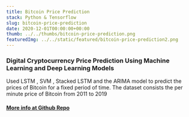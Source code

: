 ```yaml
---
title: Bitcoin Price Prediction
stack: Python & Tensorflow
slug: bitcoin-price-prediction
date: 2020-12-01T00:00:00+00:00
thumb: ../../thumbs/bitcoin-price-prediction.png
featuredImg: ../../static/featured/bitcoin-price-prediction2.png
---
```


### Digital Cryptocurrency Price Prediction Using Machine Learning and Deep Learning Models

Used LSTM , SVM , Stacked LSTM and the ARIMA model to predict the prices of Bitcoin for a fixed period of time. The dataset consists the per minute price of Bitcoin from 2011 to 2019

#### [ More info at Github Repo ](https://github.com/Pratham660/minor-repo)
